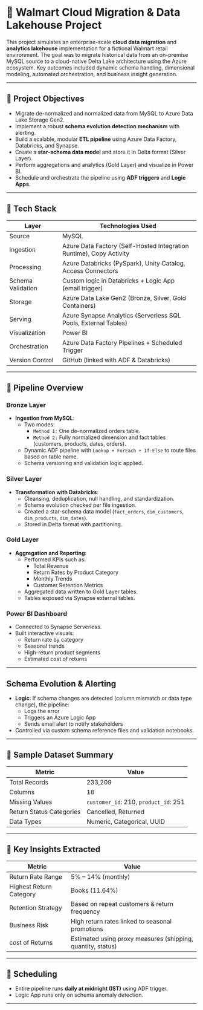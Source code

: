 # 🏢 Walmart Cloud Migration & Data Lakehouse Project

This project simulates an enterprise-scale **cloud data migration** and **analytics lakehouse** implementation for a fictional Walmart retail environment. The goal was to migrate historical data from an on-premise MySQL source to a cloud-native Delta Lake architecture using the Azure ecosystem. Key outcomes included dynamic schema handling, dimensional modeling, automated orchestration, and business insight generation.

---

## 📌 Project Objectives

- Migrate de-normalized and normalized data from MySQL to Azure Data Lake Storage Gen2.
- Implement a robust **schema evolution detection mechanism** with alerting.
- Build a scalable, modular **ETL pipeline** using Azure Data Factory, Databricks, and Synapse.
- Create a **star-schema data model** and store it in Delta format (Silver Layer).
- Perform aggregations and analytics (Gold Layer) and visualize in Power BI.
- Schedule and orchestrate the pipeline using **ADF triggers** and **Logic Apps**.

---

## 🧱 Tech Stack

| Layer | Technologies Used |
|-------|-------------------|
| Source | MySQL |
| Ingestion | Azure Data Factory (Self-Hosted Integration Runtime), Copy Activity |
| Processing | Azure Databricks (PySpark), Unity Catalog, Access Connectors |
| Schema Validation | Custom logic in Databricks + Logic App (email trigger) |
| Storage | Azure Data Lake Gen2 (Bronze, Silver, Gold Containers) |
| Serving | Azure Synapse Analytics (Serverless SQL Pools, External Tables) |
| Visualization | Power BI |
| Orchestration | Azure Data Factory Pipelines + Scheduled Trigger |
| Version Control | GitHub (linked with ADF & Databricks) |

---

## 🔁 Pipeline Overview

###  Bronze Layer
- **Ingestion from MySQL**:
  - Two modes:
    - `Method 1:` One de-normalized orders table.
    - `Method 2:` Fully normalized dimension and fact tables (customers, products, dates, orders).
  - Dynamic ADF pipeline with `Lookup + ForEach + If-Else` to route files based on table name.
  - Schema versioning and validation logic applied.

###  Silver Layer
- **Transformation with Databricks**:
  - Cleansing, deduplication, null handling, and standardization.
  - Schema evolution checked per file ingestion.
  - Created a star-schema data model (`fact_orders`, `dim_customers`, `dim_products`, `dim_dates`).
  - Stored in Delta format with partitioning.

###  Gold Layer
- **Aggregation and Reporting**:
  - Performed KPIs such as:
    - Total Revenue
    - Return Rates by Product Category
    - Monthly Trends
    - Customer Retention Metrics
  - Aggregated data written to Gold Layer tables.
  - Tables exposed via Synapse external tables.

###  Power BI Dashboard
- Connected to Synapse Serverless.
- Built interactive visuals:
  - Return rate by category
  - Seasonal trends
  - High-return product segments
  - Estimated cost of returns

---

## Schema Evolution & Alerting

- **Logic**: If schema changes are detected (column mismatch or data type change), the pipeline:
  - Logs the error
  - Triggers an Azure Logic App
  - Sends email alert to notify stakeholders
- Controlled via custom schema reference files and validation notebooks.

---

## 🧪 Sample Dataset Summary

| Metric | Value |
|--------|-------|
| Total Records | 233,209 |
| Columns | 18 |
| Missing Values | `customer_id`: 210, `product_id`: 251 |
| Return Status Categories | Cancelled, Returned |
| Data Types | Numeric, Categorical, UUID |

---

## 🧠 Key Insights Extracted

| Metric | Value |
|--------|-------|
|  Return Rate Range | 5% – 14% (monthly) |
| Highest Return Category | Books (11.64%) |
|  Retention Strategy | Based on repeat customers & return frequency |
| Business Risk | High return rates linked to seasonal promotions |
| cost of Returns | Estimated using proxy measures (shipping, quantity, status) |

---

## 📅 Scheduling

- Entire pipeline runs **daily at midnight (IST)** using ADF trigger.
- Logic App runs only on schema anomaly detection.

---


